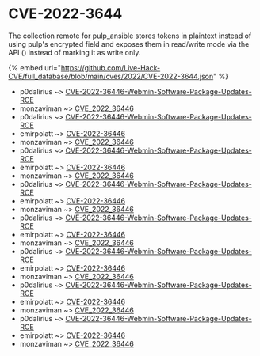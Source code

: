 # CVE-2022-3644

The collection remote for pulp_ansible stores tokens in plaintext instead of using pulp's encrypted field and exposes them in read/write mode via the API () instead of marking it as write only.

{% embed url="https://github.com/Live-Hack-CVE/full_database/blob/main/cves/2022/CVE-2022-3644.json" %}


* p0dalirius ~> [CVE-2022-36446-Webmin-Software-Package-Updates-RCE](https://www.alice-snow.ru/2022/database/cve-2022-3644/cve-2022-36446-webmin-software-package-updates-rce-p0dalirius)
* monzaviman ~> [CVE_2022_36446](https://www.alice-snow.ru/2022/database/cve-2022-3644/cve_2022_36446-monzaviman)
* p0dalirius ~> [CVE-2022-36446-Webmin-Software-Package-Updates-RCE](https://www.alice-snow.ru/2022/database/cve-2022-3644/cve-2022-36446-webmin-software-package-updates-rce-p0dalirius)
* emirpolatt ~> [CVE-2022-36446](https://www.alice-snow.ru/2022/database/cve-2022-3644/cve-2022-36446-emirpolatt)
* monzaviman ~> [CVE_2022_36446](https://www.alice-snow.ru/2022/database/cve-2022-3644/cve_2022_36446-monzaviman)
* p0dalirius ~> [CVE-2022-36446-Webmin-Software-Package-Updates-RCE](https://www.alice-snow.ru/2022/database/cve-2022-3644/cve-2022-36446-webmin-software-package-updates-rce-p0dalirius)
* emirpolatt ~> [CVE-2022-36446](https://www.alice-snow.ru/2022/database/cve-2022-3644/cve-2022-36446-emirpolatt)
* monzaviman ~> [CVE_2022_36446](https://www.alice-snow.ru/2022/database/cve-2022-3644/cve_2022_36446-monzaviman)
* p0dalirius ~> [CVE-2022-36446-Webmin-Software-Package-Updates-RCE](https://www.alice-snow.ru/2022/database/cve-2022-3644/cve-2022-36446-webmin-software-package-updates-rce-p0dalirius)
* emirpolatt ~> [CVE-2022-36446](https://www.alice-snow.ru/2022/database/cve-2022-3644/cve-2022-36446-emirpolatt)
* monzaviman ~> [CVE_2022_36446](https://www.alice-snow.ru/2022/database/cve-2022-3644/cve_2022_36446-monzaviman)
* p0dalirius ~> [CVE-2022-36446-Webmin-Software-Package-Updates-RCE](https://www.alice-snow.ru/2022/database/cve-2022-3644/cve-2022-36446-webmin-software-package-updates-rce-p0dalirius)
* emirpolatt ~> [CVE-2022-36446](https://www.alice-snow.ru/2022/database/cve-2022-3644/cve-2022-36446-emirpolatt)
* monzaviman ~> [CVE_2022_36446](https://www.alice-snow.ru/2022/database/cve-2022-3644/cve_2022_36446-monzaviman)
* p0dalirius ~> [CVE-2022-36446-Webmin-Software-Package-Updates-RCE](https://www.alice-snow.ru/2022/database/cve-2022-3644/cve-2022-36446-webmin-software-package-updates-rce-p0dalirius)
* emirpolatt ~> [CVE-2022-36446](https://www.alice-snow.ru/2022/database/cve-2022-3644/cve-2022-36446-emirpolatt)
* monzaviman ~> [CVE_2022_36446](https://www.alice-snow.ru/2022/database/cve-2022-3644/cve_2022_36446-monzaviman)
* p0dalirius ~> [CVE-2022-36446-Webmin-Software-Package-Updates-RCE](https://www.alice-snow.ru/2022/database/cve-2022-3644/cve-2022-36446-webmin-software-package-updates-rce-p0dalirius)
* emirpolatt ~> [CVE-2022-36446](https://www.alice-snow.ru/2022/database/cve-2022-3644/cve-2022-36446-emirpolatt)
* monzaviman ~> [CVE_2022_36446](https://www.alice-snow.ru/2022/database/cve-2022-3644/cve_2022_36446-monzaviman)
* p0dalirius ~> [CVE-2022-36446-Webmin-Software-Package-Updates-RCE](https://www.alice-snow.ru/2022/database/cve-2022-3644/cve-2022-36446-webmin-software-package-updates-rce-p0dalirius)
* emirpolatt ~> [CVE-2022-36446](https://www.alice-snow.ru/2022/database/cve-2022-3644/cve-2022-36446-emirpolatt)
* monzaviman ~> [CVE_2022_36446](https://www.alice-snow.ru/2022/database/cve-2022-3644/cve_2022_36446-monzaviman)